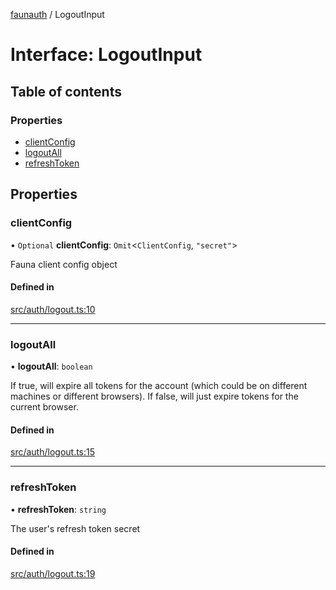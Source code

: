 [faunauth](../index.md) / LogoutInput

# Interface: LogoutInput

## Table of contents

### Properties

- [clientConfig](LogoutInput.md#clientconfig)
- [logoutAll](LogoutInput.md#logoutall)
- [refreshToken](LogoutInput.md#refreshtoken)

## Properties

### clientConfig

• `Optional` **clientConfig**: `Omit`<`ClientConfig`, ``"secret"``\>

Fauna client config object

#### Defined in

[src/auth/logout.ts:10](https://github.com/alexnitta/faunauth/blob/7e6e39b/src/auth/logout.ts#L10)

___

### logoutAll

• **logoutAll**: `boolean`

If true, will expire all tokens for the account (which could be on different machines or
different browsers). If false, will just expire tokens for the current browser.

#### Defined in

[src/auth/logout.ts:15](https://github.com/alexnitta/faunauth/blob/7e6e39b/src/auth/logout.ts#L15)

___

### refreshToken

• **refreshToken**: `string`

The user's refresh token secret

#### Defined in

[src/auth/logout.ts:19](https://github.com/alexnitta/faunauth/blob/7e6e39b/src/auth/logout.ts#L19)
